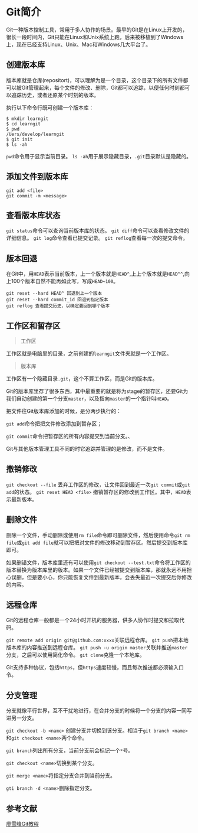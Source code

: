# Git简介

Git一种版本控制工具，常用于多人协作的场景。最早的Git是在Linux上开发的，很长一段时间内，Git只能在Linux和Unix系统上跑，后来被移植到了Windows上，现在已经支持Linux、Unix、Mac和Windows几大平台了。

## 创建版本库

版本库就是仓库(repositort)，可以理解为是一个目录，这个目录下的所有文件都可以被Git管理起来，每个文件的修改、删除，Git都可以追踪，以便任何时刻都可以追踪历史，或者还原某个时刻的版本。

执行以下命令行既可创建一个版本库：

```
$ mkdir learngit
$ cd learngit
$ pwd
/Uers/develop/learngit
$ git init
$ ls -ah
```
`pwd`命令用于显示当前目录。
`ls -ah`用于展示隐藏目录，`.git`目录默认是隐藏的。

## 添加文件到版本库

```
git add <file>
git commit -m <message>
```

## 查看版本库状态

`git status`命令可以查询当前版本库的状态。
`git diff`命令可以查看修改文件的详细信息。
`git log`命令查看已提交记录。
`git reflog`查看每一次的提交命令。

## 版本回退

在Git中，用`HEAD`表示当前版本，上一个版本就是`HEAD^`,上上个版本就是`HEAD^^`,向上100个版本自然不能再如此写，写成`HEAD~100`。

```
git reset --hard HEAD^ 回退到上一个版本
git reset --hard commit_id 回退到指定版本
git reflog 查看提交历史，以确定要回到哪个版本
```

## 工作区和暂存区

> 工作区

工作区就是电脑里的目录，之前创建的`learngit`文件夹就是一个工作区。

> 版本库

工作区有一个隐藏目录`.git`，这个不算工作区，而是Git的版本库。

Git的版本库里存了很多东西，其中最重要的就是称为stage的暂存区，还要Git为我们自动创建的第一个分支`master`，以及指向`master`的一个指针叫`HEAD`。

把文件往Git版本库添加的时候，是分两步执行的：

`git add`命令把把文件修改添加到暂存区；

`git commit`命令把暂存区的所有内容提交到当前分支。、

Git与其他版本管理工具不同的时它追踪并管理的是修改，而不是文件。

## 撤销修改

`git checkout --file` 丢弃工作区的修改，让文件回到最近一次`git commit`或`git add`的状态。
`git reset HEAD <file>` 撤销暂存区的修改到工作区。其中，`HEAD`表示最新版本。

## 删除文件

删除一个文件，手动删除或使用`rm file`命令即可删除文件，然后使用命令`git rm file`或`git add file`就可以把把对文件的修改移动到暂存区。然后提交到版本库即可。

如果删错文件，版本库里还有可以使用`git checkout --test.txt`命令将工作区的版本替换为版本库里的版本。如果一个文件已经被提交到版本库，那就永远不用担心误删，但是要小心，你只能恢复文件到最新版本，会丢失最近一次提交后你修改的内容。

## 远程仓库

Git的远程仓库一般都是一个24小时开机的服务器，供多人协作时提交和拉取代码。

`git remote add origin git@github.com:xxxx`关联远程仓库。
`git push`把本地版本库的内容推送到远程仓库。
`git push -u origin master`关联并推送`master`分支，之后可以使用简化命令。
`git clone`克隆一个本地库。

Git支持多种协议，包括`https`，但`https`速度较慢，而且每次推送都必须输入口令。


## 分支管理

分支就像平行世界，互不干扰地进行，在合并分支的时候将一个分支的内容一同写进另一分支。

`git checkout -b <name>` 创建分支并切换到该分支。相当于`git branch <name>`和`git checkout <name>`两个命令。

`git branch`列出所有分支，当前分支前会标记一个`*`号。

`git checkout <name>`切换到某个分支。

`git merge <name>`将指定分支合并到当前分支。

`gti branch -d <name>`删除指定分支。

## 参考文献

[廖雪峰Git教程](https://www.liaoxuefeng.com/wiki/0013739516305929606dd18361248578c67b8067c8c017b000)

